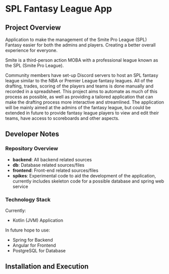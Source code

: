 # SPL Fantasy League App
## Project Overview
Application to make the management of the Smite Pro League (SPL) Fantasy easier for both the admins and players. Creating a better overall experience for everyone.

Smite is a third-person action MOBA with a professional league known as the SPL (Smite Pro League). 

Community members have set-up Discord servers to host an SPL fantasy league similar to the NBA or Premier League fantasy leagues. All of the drafting, trades, scoring of the players and teams is done manually and recorded in a spreadsheet. This project aims to automate as much of this process as possible, as well as providing a tailored application that can make the drafting process more interactive and streamlined. The application will be mainly aimed at the admins of the fantasy league, but could be extended in future to provide fantasy league players to view and edit their teams, have access to scoreboards and other aspects.

## Developer Notes
### Repository Overview
* **backend**: All backend related sources
* **db**: Database related sources/files
* **frontend**: Front-end related sources/files
* **spikes**: Experimental code to aid the development of the application, currently includes skeleton code for a possible database and spring web service

### Technology Stack
Currently:
* Kotlin (JVM) Application

In future hope to use:
* Spring for Backend
* Angular for Frontend
* PostgreSQL for Database

## Installation and Execution
